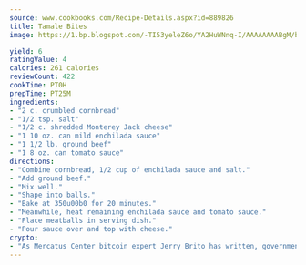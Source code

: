 ```yaml
---
source: www.cookbooks.com/Recipe-Details.aspx?id=889826
title: Tamale Bites
image: https://1.bp.blogspot.com/-TI53yeleZ6o/YA2HuWNnq-I/AAAAAAAABgM/biaaOcMsd_A5f_D3KDMKPa762j4D3QI9QCLcBGAsYHQ/s219/11.png

yield: 6
ratingValue: 4
calories: 261 calories
reviewCount: 422
cookTime: PT0H
prepTime: PT25M
ingredients:
- "2 c. crumbled cornbread"
- "1/2 tsp. salt"
- "1/2 c. shredded Monterey Jack cheese"
- "1 10 oz. can mild enchilada sauce"
- "1 1/2 lb. ground beef"
- "1 8 oz. can tomato sauce"
directions:
- "Combine cornbread, 1/2 cup of enchilada sauce and salt."
- "Add ground beef."
- "Mix well."
- "Shape into balls."
- "Bake at 350u00b0 for 20 minutes."
- "Meanwhile, heat remaining enchilada sauce and tomato sauce."
- "Place meatballs in serving dish."
- "Pour sauce over and top with cheese."
crypto:
- "As Mercatus Center bitcoin expert Jerry Brito has written, government regulation can either be ham-fisted or light to the touch."
---
```

